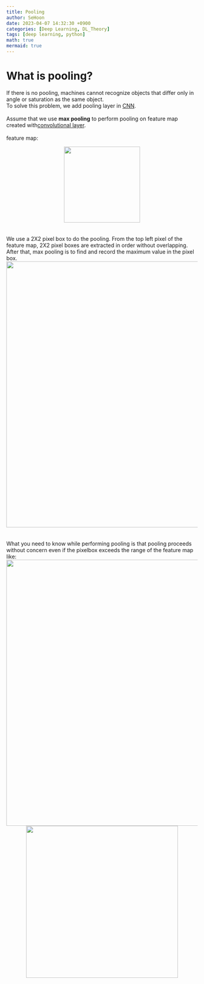 ```yaml
---
title: Pooling
author: SeHoon
date: 2023-04-07 14:32:30 +0900
categories: [Deep Learning, DL_Theory]
tags: [deep learning, python]
math: true
mermaid: true
---
```


# What is pooling?
If there is no pooling, machines cannot recognize objects that differ only in angle or saturation as the same object.<br>
To solve this problem, we add pooling layer in [CNN](https://csh970605.github.io/posts/CNN/).
<br>
<br>
Assume that we use **max pooling** to perform pooling on feature map created with[convolutional layer](https://csh970605.github.io/posts/Convolution_Operation/).<br>
<br>
feature map:
<center>
<img src="https://user-images.githubusercontent.com/28240052/230725243-1f7dcd8a-cb4d-48b2-aca0-15357e49bc8a.png"width=200>
</center>
<br><br>
We use a 2X2 pixel box to do the pooling. From the top left pixel of the feature map, 2X2 pixel boxes are extracted in order without overlapping.<br>
After that, max pooling is to find and record the maximum value in the pixel box.
<center>
<img src="https://user-images.githubusercontent.com/28240052/230725397-dcd2a717-181e-4e91-9f3a-3ccff4595ee7.png"width=700>
</center>
<br><br>
What you need to know while performing pooling is that pooling proceeds without concern even if the pixelbox exceeds the range of the feature map like:
<center>
<img src="https://user-images.githubusercontent.com/28240052/230725568-df6470a3-5a4d-4eec-b4ab-f2e84eb5de8f.png"width=700>
</center>

<center>
<img src=""width=400>
</center>